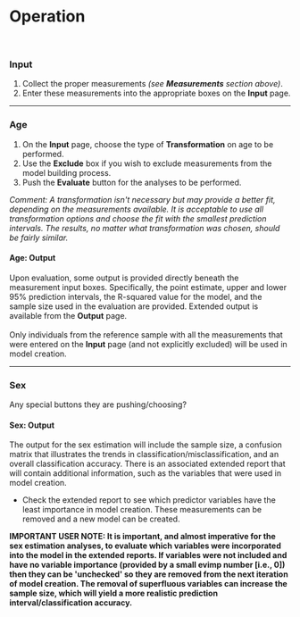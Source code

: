 # Operation
<br>

### Input
1. Collect the proper measurements *(see __Measurements__ section above)*. 
2. Enter these measurements into the appropriate boxes on the __Input__ page.

----

### Age
1. On the __Input__ page, choose the type of __Transformation__ on age to be performed. 
2. Use the __Exclude__ box if you wish to exclude measurements from the model building process.
3. Push the __Evaluate__ button for the analyses to be performed.

*Comment: A transformation isn't necessary but may provide a better fit, depending on the measurements available. It is acceptable to use all transformation options and choose the fit with the smallest prediction intervals. The results, no matter what transformation was chosen, should be fairly similar.*

#### Age: Output
Upon evaluation, some output is provided directly beneath the measurement input boxes. Specifically, the point estimate, upper and lower 95% prediction intervals, the R-squared value for the model, and the sample size used in the evaluation are provided. Extended output is available from the __Output__ page.
<br><br>
Only individuals from the reference sample with all the measurements that were entered on the __Input__ page (and not explicitly excluded) will be used in model creation.

----

### Sex
Any special buttons they are pushing/choosing?

#### Sex: Output
The output for the sex estimation will include the sample size, a confusion matrix that illustrates the trends in classification/misclassification, and an overall classification accuracy. There is an associated extended report that will contain additional information, such as the variables that were used in model creation.
- Check the extended report to see which predictor variables have the least importance in model creation. These measurements can be removed and a new model can be created. 

**IMPORTANT USER NOTE: It is important, and almost imperative for the sex estimation analyses, to evaluate which variables were incorporated into the model in the extended reports. If variables were not included and have no variable importance (provided by a small evimp number [i.e., 0]) then they can be 'unchecked' so they are removed from the next iteration of model creation. The removal of superfluous variables can increase the sample size, which will yield a more realistic prediction interval/classification accuracy.** 
